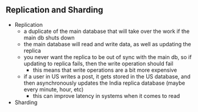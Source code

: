 ## Replication and Sharding

- Replication
  - a duplicate of the main database that will take over the work if the main db shuts down
  - the main database will read and write data, as well as updating the replica
  - you never want the replica to be out of sync with the main db, so if updating to replica fails, then the write operation should fail
    - this means that write operations are a bit more expensive
  - if a user in US writes a post, it gets stored in the US database, and then asynchronously updates the India replica database (maybe every minute, hour, etc)
    - this can improve latency in systems when it comes to read
- Sharding
